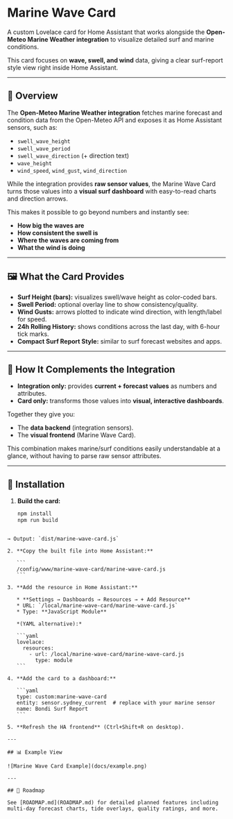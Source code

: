 
# Marine Wave Card

A custom Lovelace card for Home Assistant that works alongside the **Open-Meteo Marine Weather integration** to visualize detailed surf and marine conditions.  

This card focuses on **wave, swell, and wind** data, giving a clear surf-report style view right inside Home Assistant.

---

## 🌊 Overview

The **Open-Meteo Marine Weather integration** fetches marine forecast and condition data from the Open-Meteo API and exposes it as Home Assistant sensors, such as:

- `swell_wave_height`
- `swell_wave_period`
- `swell_wave_direction` (+ direction text)
- `wave_height`
- `wind_speed`, `wind_gust`, `wind_direction`

While the integration provides **raw sensor values**, the Marine Wave Card turns those values into a **visual surf dashboard** with easy-to-read charts and direction arrows.  

This makes it possible to go beyond numbers and instantly see:  
- **How big the waves are**  
- **How consistent the swell is**  
- **Where the waves are coming from**  
- **What the wind is doing**

---

## 🖼️ What the Card Provides
- **Surf Height (bars):** visualizes swell/wave height as color-coded bars.  
- **Swell Period:** optional overlay line to show consistency/quality.  
- **Wind Gusts:** arrows plotted to indicate wind direction, with length/label for speed.  
- **24h Rolling History:** shows conditions across the last day, with 6-hour tick marks.  
- **Compact Surf Report Style:** similar to surf forecast websites and apps.  

---

## 🤝 How It Complements the Integration

- **Integration only:** provides **current + forecast values** as numbers and attributes.  
- **Card only:** transforms those values into **visual, interactive dashboards**.  

Together they give you:  
- The **data backend** (integration sensors).  
- The **visual frontend** (Marine Wave Card).  

This combination makes marine/surf conditions easily understandable at a glance, without having to parse raw sensor attributes.

---

## 🚀 Installation

1. **Build the card:**
   ```bash
   npm install
   npm run build
````

→ Output: `dist/marine-wave-card.js`

2. **Copy the built file into Home Assistant:**

   ```
   /config/www/marine-wave-card/marine-wave-card.js
   ```

3. **Add the resource in Home Assistant:**

   * **Settings → Dashboards → Resources → + Add Resource**
   * URL: `/local/marine-wave-card/marine-wave-card.js`
   * Type: **JavaScript Module**

   *(YAML alternative):*

   ```yaml
   lovelace:
     resources:
       - url: /local/marine-wave-card/marine-wave-card.js
         type: module
   ```

4. **Add the card to a dashboard:**

   ```yaml
   type: custom:marine-wave-card
   entity: sensor.sydney_current  # replace with your marine sensor
   name: Bondi Surf Report
   ```

5. **Refresh the HA frontend** (Ctrl+Shift+R on desktop).

---

## 📊 Example View

![Marine Wave Card Example](docs/example.png)

---

## 🔮 Roadmap

See [ROADMAP.md](ROADMAP.md) for detailed planned features including multi-day forecast charts, tide overlays, quality ratings, and more.

